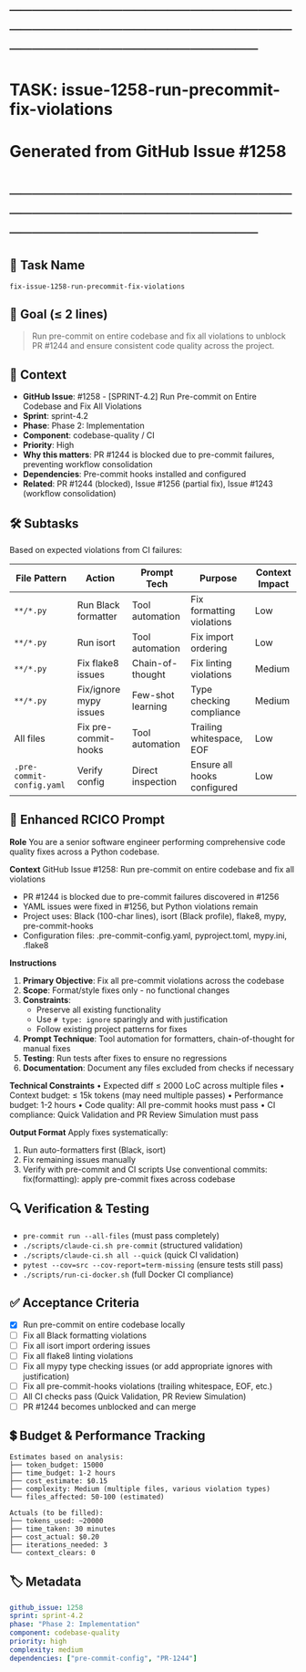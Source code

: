 # ────────────────────────────────────────────────────────────────────────
# TASK: issue-1258-run-precommit-fix-violations
# Generated from GitHub Issue #1258
# ────────────────────────────────────────────────────────────────────────

## 📌 Task Name
`fix-issue-1258-run-precommit-fix-violations`

## 🎯 Goal (≤ 2 lines)
> Run pre-commit on entire codebase and fix all violations to unblock PR #1244 and ensure consistent code quality across the project.

## 🧠 Context
- **GitHub Issue**: #1258 - [SPRINT-4.2] Run Pre-commit on Entire Codebase and Fix All Violations
- **Sprint**: sprint-4.2
- **Phase**: Phase 2: Implementation
- **Component**: codebase-quality / CI
- **Priority**: High
- **Why this matters**: PR #1244 is blocked due to pre-commit failures, preventing workflow consolidation
- **Dependencies**: Pre-commit hooks installed and configured
- **Related**: PR #1244 (blocked), Issue #1256 (partial fix), Issue #1243 (workflow consolidation)

## 🛠️ Subtasks
Based on expected violations from CI failures:

| File Pattern | Action | Prompt Tech | Purpose | Context Impact |
|------|--------|-------------|---------|----------------|
| `**/*.py` | Run Black formatter | Tool automation | Fix formatting violations | Low |
| `**/*.py` | Run isort | Tool automation | Fix import ordering | Low |
| `**/*.py` | Fix flake8 issues | Chain-of-thought | Fix linting violations | Medium |
| `**/*.py` | Fix/ignore mypy issues | Few-shot learning | Type checking compliance | Medium |
| All files | Fix pre-commit-hooks | Tool automation | Trailing whitespace, EOF | Low |
| `.pre-commit-config.yaml` | Verify config | Direct inspection | Ensure all hooks configured | Low |

## 📝 Enhanced RCICO Prompt
**Role**
You are a senior software engineer performing comprehensive code quality fixes across a Python codebase.

**Context**
GitHub Issue #1258: Run pre-commit on entire codebase and fix all violations
- PR #1244 is blocked due to pre-commit failures discovered in #1256
- YAML issues were fixed in #1256, but Python violations remain
- Project uses: Black (100-char lines), isort (Black profile), flake8, mypy, pre-commit-hooks
- Configuration files: .pre-commit-config.yaml, pyproject.toml, mypy.ini, .flake8

**Instructions**
1. **Primary Objective**: Fix all pre-commit violations across the codebase
2. **Scope**: Format/style fixes only - no functional changes
3. **Constraints**:
   - Preserve all existing functionality
   - Use `# type: ignore` sparingly and with justification
   - Follow existing project patterns for fixes
4. **Prompt Technique**: Tool automation for formatters, chain-of-thought for manual fixes
5. **Testing**: Run tests after fixes to ensure no regressions
6. **Documentation**: Document any files excluded from checks if necessary

**Technical Constraints**
• Expected diff ≤ 2000 LoC across multiple files
• Context budget: ≤ 15k tokens (may need multiple passes)
• Performance budget: 1-2 hours
• Code quality: All pre-commit hooks must pass
• CI compliance: Quick Validation and PR Review Simulation must pass

**Output Format**
Apply fixes systematically:
1. Run auto-formatters first (Black, isort)
2. Fix remaining issues manually
3. Verify with pre-commit and CI scripts
Use conventional commits: fix(formatting): apply pre-commit fixes across codebase

## 🔍 Verification & Testing
- `pre-commit run --all-files` (must pass completely)
- `./scripts/claude-ci.sh pre-commit` (structured validation)
- `./scripts/claude-ci.sh all --quick` (quick CI validation)
- `pytest --cov=src --cov-report=term-missing` (ensure tests still pass)
- `./scripts/run-ci-docker.sh` (full Docker CI compliance)

## ✅ Acceptance Criteria
- [X] Run pre-commit on entire codebase locally
- [ ] Fix all Black formatting violations
- [ ] Fix all isort import ordering issues
- [ ] Fix all flake8 linting violations
- [ ] Fix all mypy type checking issues (or add appropriate ignores with justification)
- [ ] Fix all pre-commit-hooks violations (trailing whitespace, EOF, etc.)
- [ ] All CI checks pass (Quick Validation, PR Review Simulation)
- [ ] PR #1244 becomes unblocked and can merge

## 💲 Budget & Performance Tracking
```
Estimates based on analysis:
├── token_budget: 15000
├── time_budget: 1-2 hours
├── cost_estimate: $0.15
├── complexity: Medium (multiple files, various violation types)
└── files_affected: 50-100 (estimated)

Actuals (to be filled):
├── tokens_used: ~20000
├── time_taken: 30 minutes
├── cost_actual: $0.20
├── iterations_needed: 3
└── context_clears: 0
```

## 🏷️ Metadata
```yaml
github_issue: 1258
sprint: sprint-4.2
phase: "Phase 2: Implementation"
component: codebase-quality
priority: high
complexity: medium
dependencies: ["pre-commit-config", "PR-1244"]
```